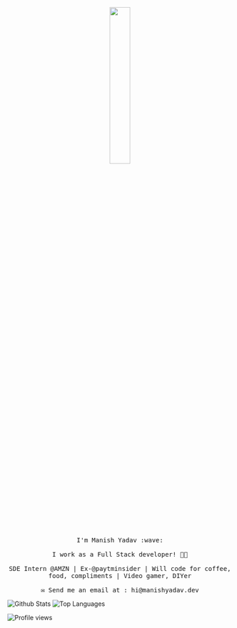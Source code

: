 <p align="center">
  <img src="https://media.giphy.com/media/MeJgB3yMMwIaHmKD4z/giphy.gif" width="30%">
  <br><br>
  <samp>
    I'm Manish Yadav :wave:
    <br><br>
    I work as a Full Stack developer! 👨‍💻
    <br><br>
    SDE Intern @AMZN | Ex-@paytminsider | Will code for coffee, food, compliments | Video gamer, DIYer
    <br><br>
    ✉️ Send me an email at : hi@manishyadav.dev
  </samp>
</p>

<p align="left">
  <img align="top" src="https://github-readme-stats.vercel.app/api?username=meanmachin3&show_icons=true&hide_title=false&include_all_commits=true&count_private=true&hide=[%22contribs%22]" alt="Github Stats" />
  <img align="top" src="https://github-readme-stats.vercel.app/api/top-langs/?username=meanmachin3&langs_count=9b&hide=css&layout=compact" alt="Top Languages" />
</p>

<p align="left">
  <img src="https://gpvc.arturio.dev/meanmachin3" alt="Profile views" />
</p>
